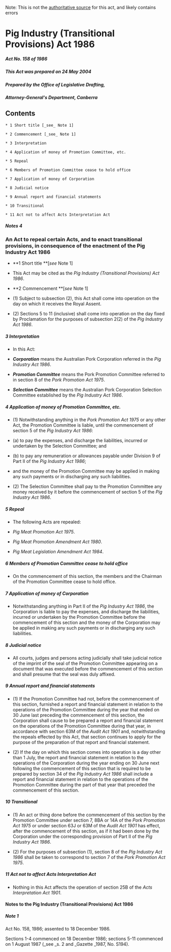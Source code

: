 Note: This is not the [authoritative source](https://www.comlaw.gov.au/Details/C2004C00845) for this act, and likely contains errors

# Pig Industry (Transitional Provisions) Act 1986

##### Act No. 158 of 1986

##### This Act was prepared on 24 May 2004

##### Prepared by the Office of Legislative Drafting,
##### Attorney-General's Department, Canberra


## Contents

    * 1 Short title [_see_ Note 1] 

    * 2 Commencement [_see_ Note 1] 

    * 3 Interpretation 

    * 4 Application of money of Promotion Committee, etc. 

    * 5 Repeal 

    * 6 Members of Promotion Committee cease to hold office 

    * 7 Application of money of Corporation 

    * 8 Judicial notice 

    * 9 Annual report and financial statements 

    * 10 Transitional 

    * 11 Act not to affect Acts Interpretation Act 

##### Notes	4

### An Act to repeal certain Acts, and to enact transitional provisions, in consequence of the enactment of the Pig Industry Act 1986

  * **1  Short title **[_see_ Note 1]

  * This Act may be cited as the _Pig Industry (Transitional Provisions) Act 1986_.

  * **2  Commencement **[_see_ Note 1]

  * (1) Subject to subsection (2), this Act shall come into operation on the day on which it receives the Royal Assent.

  * (2) Sections 5 to 11 (inclusive) shall come into operation on the day fixed by Proclamation for the purposes of subsection 2(2) of the _Pig Industry Act 1986_.

##### 3  Interpretation

  * In this Act: 

  * **_Corporation_** means the Australian Pork Corporation referred in the _Pig Industry Act 1986_.

  * **_Promotion Committee_** means the Pork Promotion Committee referred to in section 8 of the _Pork Promotion Act 1975_.

  * **_Selection Committee_** means the Australian Pork Corporation Selection Committee established by the _Pig Industry Act 1986_.

##### 4  Application of money of Promotion Committee, etc.

  * (1) Notwithstanding anything in the _Pork Promotion Act 1975_ or any other Act, the Promotion Committee is liable, until the commencement of section 5 of the _Pig Industry Act 1986_:

   * (a) to pay the expenses, and discharge the liabilities, incurred or undertaken by the Selection Committee; and

   * (b) to pay any remuneration or allowances payable under Division 9 of Part II of the _Pig Industry Act 1986_;

  * and the money of the Promotion Committee may be applied in making any such payments or in discharging any such liabilities.

  * (2) The Selection Committee shall pay to the Promotion Committee any money received by it before the commencement of section 5 of the _Pig Industry Act 1986_.

##### 5  Repeal

  * The following Acts are repealed: 

  * _Pig Meat Promotion Act 1975_.

  * _Pig Meat Promotion Amendment Act 1980_.

  * _Pig Meat Legislation Amendment Act 1984_.

##### 6  Members of Promotion Committee cease to hold office

  * On the commencement of this section, the members and the Chairman of the Promotion Committee cease to hold office.

##### 7  Application of money of Corporation

  * Notwithstanding anything in Part II of the _Pig Industry Act 1986_, the Corporation is liable to pay the expenses, and discharge the liabilities, incurred or undertaken by the Promotion Committee before the commencement of this section and the money of the Corporation may be applied in making any such payments or in discharging any such liabilities.

##### 8  Judicial notice

  * All courts, judges and persons acting judicially shall take judicial notice of the imprint of the seal of the Promotion Committee appearing on a document that was executed before the commencement of this section and shall presume that the seal was duly affixed.

##### 9  Annual report and financial statements

  * (1) If the Promotion Committee had not, before the commencement of this section, furnished a report and financial statement in relation to the operations of the Promotion Committee during the year that ended on 30 June last preceding the commencement of this section, the Corporation shall cause to be prepared a report and financial statement on the operations of the Promotion Committee during that year, in accordance with section 63M of the _Audit Act 1901_ and, notwithstanding the repeals effected by this Act, that section continues to apply for the purpose of the preparation of that report and financial statement.

  * (2) If the day on which this section comes into operation is a day other than 1 July, the report and financial statement in relation to the operations of the Corporation during the year ending on 30 June next following the commencement of this section that is required to be prepared by section 34 of the _Pig Industry Act 1986_ shall include a report and financial statement in relation to the operations of the Promotion Committee during the part of that year that preceded the commencement of this section.

##### 10  Transitional

  * (1) An act or thing done before the commencement of this section by the Promotion Committee under section 7, 8BA or 14A of the _Pork Promotion Act 1975_ or under section 63J or 63M of the _Audit Act 1901_ has effect, after the commencement of this section, as if it had been done by the Corporation under the corresponding provision of Part II of the _Pig Industry Act 1986_.

  * (2) For the purposes of subsection (1), section 8 of the _Pig Industry Act 1986_ shall be taken to correspond to section 7 of the _Pork Promotion Act 1975_.

##### 11  Act not to affect Acts Interpretation Act

  * Nothing in this Act affects the operation of section 25B of the _Acts Interpretation Act 1901_.

#### Notes to the Pig Industry (Transitional Provisions) Act 1986

##### Note 1

Act No. 158, 1986; assented to 18 December 1986.

Sections 1-4 commenced on 18 December 1986; sections 5-11 commenced on 1 August 1987 (_see _s. 2 and _Gazette _1987, No. S194).

